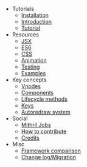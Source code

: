 - Tutorials
	- [Installation](installation.md)
	- [Introduction](introduction.md)
	- [Tutorial](simple-application.md)
- Resources
	- [JSX](jsx.md)
	- [ES6](es6.md)
	- [CSS](css.md)
	- [Animation](animation.md)
	- [Testing](testing.md)
	- [Examples](examples.md)
- Key concepts
	- [Vnodes](vnodes.md)
	- [Components](components.md)
	- [Lifecycle methods](lifecycle-methods.md)
	- [Keys](keys.md)
	- [Autoredraw system](autoredraw.md)
- Social
	- [Mithril Jobs](https://github.com/lhorie/mithril.js/wiki/JOBS)
	- [How to contribute](contributing.md)
	- [Credits](credits.md)
- Misc
	- [Framework comparison](framework-comparison.md)
	- [Change log/Migration](change-log.md)

